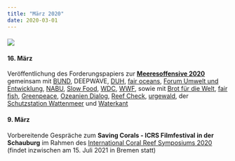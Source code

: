 ```yaml
---
title: "März 2020"
date: 2020-03-01
---
```


#### [![](https://res.cloudinary.com/deepwave-org/image/upload/v1747245650/deepwave.org/Meeresoffensive2020-1.png)](https://www.deepwave.org/die-ozeane/meerespolitik/)

#### **16\. März**

Veröffentlichung des Forderungspapiers zur **[Meeresoffensive 2020](https://www.deepwave.org/die-ozeane/meerespolitik/)** gemeinsam mit [BUND](https://www.bund.net/), DEEPWAVE, [DUH](https://www.duh.de/), [fair oceans](https://fair-oceans.info/), [Forum Umwelt und Entwicklung](https://www.forumue.de/), [NABU](https://www.nabu.de/), [Slow Food](https://www.slowfood.de/), [WDC](https://de.whales.org/), [WWF](https://www.wwf.de/), sowie mit [Brot für die Welt](https://www.brot-fuer-die-welt.de/), [fair fish](http://www.fair-fish.ch/de/), [Greenpeace](https://www.greenpeace.de/), [Ozeanien Dialog](http://www.ozeanien-dialog.de/), [Reef Check](http://reefcheck.de/), [urgewald](https://urgewald.org/), der [Schutzstation Wattenmeer](https://www.schutzstation-wattenmeer.de/) und [Waterkant](https://waterkant.info/)

#### **9\. März**

Vorbereitende Gespräche zum **Saving Corals - ICRS Filmfestival in der Schauburg** im Rahmen des [International Coral Reef Symposiums 2020](https://coralreefs.org/) (findet inzwischen am 15. Juli 2021 in Bremen statt)
